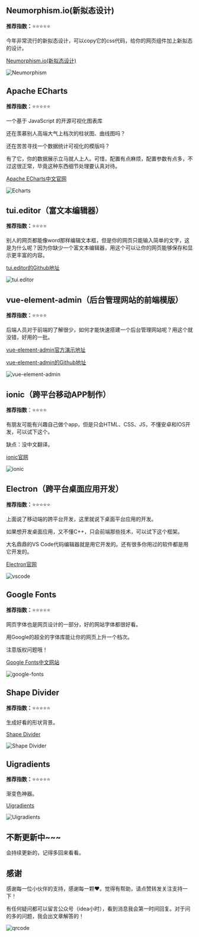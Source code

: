 

## Neumorphism.io(新拟态设计)

**推荐指数：**⭐️⭐️⭐️⭐️⭐️

今年非常流行的新拟态设计，可以copy它的css代码，给你的网页组件加上新拟态的设计。

[Neumorphism.io(新拟态设计)](https://neumorphism.io/#ffffff)

![Neumorphism](https://cdn.jsdelivr.net/gh/CoderSJX/nullpointer-images/images/Neumorphism.png)



## Apache ECharts

**推荐指数：**⭐️⭐️⭐️⭐️⭐️

一个基于 JavaScript 的开源可视化图表库

还在羡慕别人高端大气上档次的柱状图、曲线图吗？

还在苦苦寻找一个数据统计可视化的模版吗？

有了它，你的数据展示立马就人上人。可惜，配置有点麻烦，配置参数有点多，不过这很正常，毕竟这种东西细节处理要认真对待。

[Apache ECharts中文官网](https://echarts.apache.org/zh/index.html)

![Echarts](https://cdn.jsdelivr.net/gh/CoderSJX/nullpointer-images/images/Apache-ECharts.png)



## tui.editor（富文本编辑器）

**推荐指数：**⭐️⭐️⭐️⭐️

别人的网页都能像word那样编辑文本框，但是你的网页只能输入简单的文字，这是为什么呢？因为你缺少一个富文本编辑器，用这个可以让你的网页能够保存和显示更丰富的内容。

[tui.editor的Github地址](https://github.com/nhn/tui.editor)

![tui.editor](https://cdn.jsdelivr.net/gh/CoderSJX/nullpointer-images/images/tui.editor.png)



## vue-element-admin（后台管理网站的前端模版）

**推荐指数：**⭐️⭐️⭐️⭐️

后端人员对于前端的了解很少，如何才能快速搭建一个后台管理网站呢？用这个就没错，好用的一批。

[vue-element-admin官方演示地址](https://panjiachen.github.io/vue-element-admin/)

[vue-element-admin的Github地址](https://github.com/PanJiaChen/vue-element-admin/)

![vue-element-admin](https://cdn.jsdelivr.net/gh/CoderSJX/nullpointer-images/images/vue-element-admin.png)



## ionic（跨平台移动APP制作）

**推荐指数**：⭐️⭐️⭐️⭐️

有朋友可能有兴趣自己做个app，但是只会HTML、CSS、JS，不懂安卓和IOS开发，可以试下这个。

缺点：没中文翻译。

[ionic官网](https://ionicframework.com/docs/)

![ionic](https://cdn.jsdelivr.net/gh/CoderSJX/nullpointer-images/images/ionic.png)



## Electron（跨平台桌面应用开发）

**推荐指数：**⭐️⭐️⭐️⭐️⭐️

上面说了移动端的跨平台开发，这里就说下桌面平台应用的开发。

如果想开发桌面应用，又不懂C++，只会前端那些技术，可以试下这个框架。

大名鼎鼎的VS Code代码编辑器就是用它开发的。还有很多你用过的软件都是用它开发的。

[Electron官网](https://www.electronjs.org/)

![vscode](https://cdn.jsdelivr.net/gh/CoderSJX/nullpointer-images/images/vscode.png)





## Google Fonts

**推荐指数：**⭐️⭐️⭐️⭐️⭐️

网页字体也是网页设计的一部分，好的网站字体都很好看。

用Google的超全的字体库能让你的网页上升一个档次。

注意版权问题哦！

[Google Fonts中文网站](http://www.googlefonts.cn/)

![google-fonts](https://cdn.jsdelivr.net/gh/CoderSJX/nullpointer-images/images/Google-Fonts.png)



## Shape Divider

**推荐指数：**⭐️⭐️⭐️⭐️⭐️

生成好看的形状背景。

[Shape Divider](https://www.shapedivider.app/)

![Shape Divider](https://cdn.jsdelivr.net/gh/CoderSJX/nullpointer-images/images/shape-divider.png)



## Uigradients

**推荐指数：**⭐️⭐️⭐️⭐️⭐️

渐变色神器。

[Uigradients](https://uigradients.com/)

![Uigradients](https://cdn.jsdelivr.net/gh/CoderSJX/nullpointer-images/images/uigradients.png)







## 不断更新中~~~

会持续更新的，记得多回来看看。



## 感谢

感谢每一位小伙伴的支持，感谢每一颗❤️。觉得有帮助，请点赞转发关注支持一下！

有任何疑问都可以留言公众号（idea小时），看到消息我会第一时间回复。对于问的多的问题，我会出文章解答的！

![qrcode](https://cdn.jsdelivr.net/gh/CoderSJX/nullpointer-images/images/qrcode.png)




